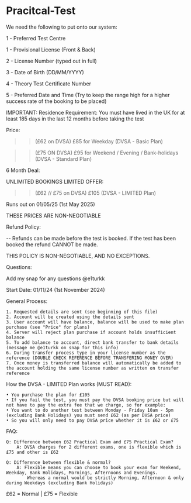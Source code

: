 # Pracitcal-Test

We need the following to put onto our system:

1 - Preferred Test Centre

1 - Provisional License (Front & Back)

2 - License Number (typed out in full)

3 - Date of Birth (DD/MM/YYYY)

4 - Theory Test Certificate Number

5 - Preferred Date and Time (Try to keep the range high for a higher success rate of the booking to be placed)


IMPORTANT: Residence Requirement: You must have lived in the UK for at least 185 days in the last 12 months before taking the test
​

Price:

>> (£62 on DVSA) £85 for Weekday (DVSA - Basic Plan)
 
>> (£75 ON DVSA) £95 for Weekend / Evening / Bank-holidays (DVSA - Standard Plan)


6 Month Deal:

UNLIMITED BOOKINGS LIMITED OFFER:
 
 >> (£62 // £75 on DVSA) £105 (DVSA - LIMITED Plan)
 
Runs out on 01/05/25 (1st May 2025)


THESE PRICES ARE NON-NEGOTIABLE



Refund Policy:

-- Refunds can be made before the test is booked. If the test has been booked the refund CANNOT be made.

THIS POLICY IS NON-NEGOTIABLE, AND NO EXCEPTIONS.



Questions:

Add my snap for any questions @e1turkk



Start Date: 01/11/24 (1st November 2024)


General Process:

    1. Requested details are sent (see beginning of this file)
    2. Account will be created using the details sent
    3. User account will have balance, balance will be used to make plan purchase (see "Price" for plans)
    4. Server will reject plan purchase if account holds insufficient balance
    5. To add balance to account, direct bank transfer to bank details (message me @e1turkk on snap for this info)
    6. During transfer process type in your license number as the reference (DOUBLE CHECK REFERENCE BEFORE TRANSFERING MONEY OVER)
    7. Once money is transferred balance will automatically be added to the account holding the same license number as written on transfer reference 


How the DVSA - LIMITED Plan works (MUST READ):

    • You purchase the plan for £105
    • If you fail the test, you must pay the DVSA booking price but will not have to pay the extra fee that we charge, so for example:
    • You want to do another test between Monday - Friday 10am - 5pm (excluding Bank Holidays) you must send £62 (as per DVSA price)
    • So you will only need to pay DVSA price whether it is £62 or £75


FAQ:

    Q: Difference between £62 Practical Exam and £75 Practical Exam?
        A: DVSA charges for 2 different exams, one is flexible which is £75 and other is £62

    Q: Difference between flexible & normal?
        A: Flexible means you can choose to book your exam for Weekend, Weekday, Bank Holidays, Mornings, Afternoons and Evenings.
            Whereas a normal would be strictly Morning, Afternoon & only during Weekdays (excluding Bank Holidays)

£62 = Normal | £75 = Flexible
